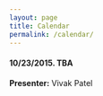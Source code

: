 ```yaml
---
layout: page
title: Calendar
permalink: /calendar/
---
```


#### 10/23/2015. TBA
**Presenter:** Vivak Patel

